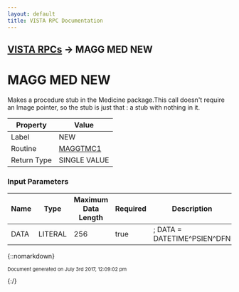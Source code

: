 ```yaml
---
layout: default
title: VISTA RPC Documentation
---
```


## [VISTA RPCs](TableOfContents) &#8594; MAGG MED NEW
# MAGG MED NEW

Makes a procedure stub in the Medicine package.This call doesn't require an Image pointer, so the stub is just that  : a stub with nothing in it.

Property | Value
--- | ---
Label | NEW
Routine | [MAGGTMC1](http://code.osehra.org/dox/Routine_MAGGTMC1_source.html)
Return Type | SINGLE VALUE


### Input Parameters

Name | Type | Maximum Data Length | Required | Description
--- | --- | --- | --- | ---
DATA | LITERAL | 256 | true | ; DATA &#x3D; DATETIME^PSIEN^DFN



{::nomarkdown} <br/><p style="font-size: 11px">Document generated on July 3rd 2017, 12:09:02 pm</p>{:/}